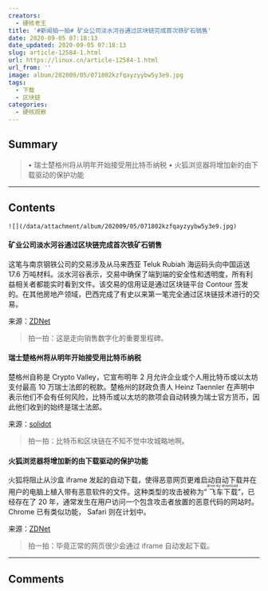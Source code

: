```yaml
---
creators:
  - 硬核老王
title: '#新闻拍一拍# 矿业公司淡水河谷通过区块链完成首次铁矿石销售'
date: 2020-09-05 07:18:13
date_updated: 2020-09-05 07:18:13
slug: article-12584-1.html
url: https://linux.cn/article-12584-1.html
url_from: ''
image: album/202009/05/071802kzfqayzyybw5y3e9.jpg
tags:
  - 下载
  - 区块链
categories:
  - 硬核观察
---
```


## Summary

> • 瑞士楚格州将从明年开始接受用比特币纳税 • 火狐浏览器将增加新的由下载驱动的保护功能

***

<!-- more -->

## Contents

`![](/data/attachment/album/202009/05/071802kzfqayzyybw5y3e9.jpg)`

#### 矿业公司淡水河谷通过区块链完成首次铁矿石销售

这笔与南京钢铁公司的交易涉及从马来西亚 Teluk Rubiah 海运码头向中国运送 17.6 万吨材料。淡水河谷表示，交易中确保了端到端的安全性和透明度，所有利益相关者都能实时看到文件。该交易的信用证是通过区块链平台 Contour 签发的。在其他房地产领域，巴西完成了有史以来第一笔完全通过区块链技术进行的交易。

来源：[ZDNet](https://www.zdnet.com/article/mining-firm-vale-completes-first-iron-ore-sale-via-blockchain/ "https://www.zdnet.com/article/mining-firm-vale-completes-first-iron-ore-sale-via-blockchain/")

> 
> 拍一拍：这是走向销售数字化的重要里程碑。
> 
> 
> 

#### 瑞士楚格州将从明年开始接受用比特币纳税

楚格州自称是 Crypto Valley，它宣布明年 2 月允许企业或个人用比特币或以太坊支付最高 10 万瑞士法郎的税款。楚格州的财政负责人 Heinz Taennler 在声明中表示他们不会有任何风险，比特币或以太坊的款项会自动转换为瑞士官方货币，因此他们收到的始终是瑞士法郎。

来源：[solidot](https://www.solidot.org/story?sid=65440 "https://www.solidot.org/story?sid=65440")

> 
> 拍一拍：比特币和区块链在不知不觉中攻城略地啊。
> 
> 
> 

#### 火狐浏览器将增加新的由下载驱动的保护功能

火狐将阻止从沙盒 iframe 发起的自动下载，使得恶意网页更难启动自动下载并在用户的电脑上植入带有恶意软件的文件。这种类型的攻击被称为“<ruby> 飞车下载 <rt>  drive-by download </rt></ruby>”，已经存在了 20 年，通常发生在用户访问一个包含攻击者放置的恶意代码的网站时。Chrome 已有类似功能， Safari 则在计划中。

来源：[ZDNet](https://www.zdnet.com/article/firefox-will-add-a-new-drive-by-download-protection/ "https://www.zdnet.com/article/firefox-will-add-a-new-drive-by-download-protection/")

> 
> 拍一拍：毕竟正常的网页很少会通过 iframe 自动发起下载。
> 
> 
>

***

## Comments
